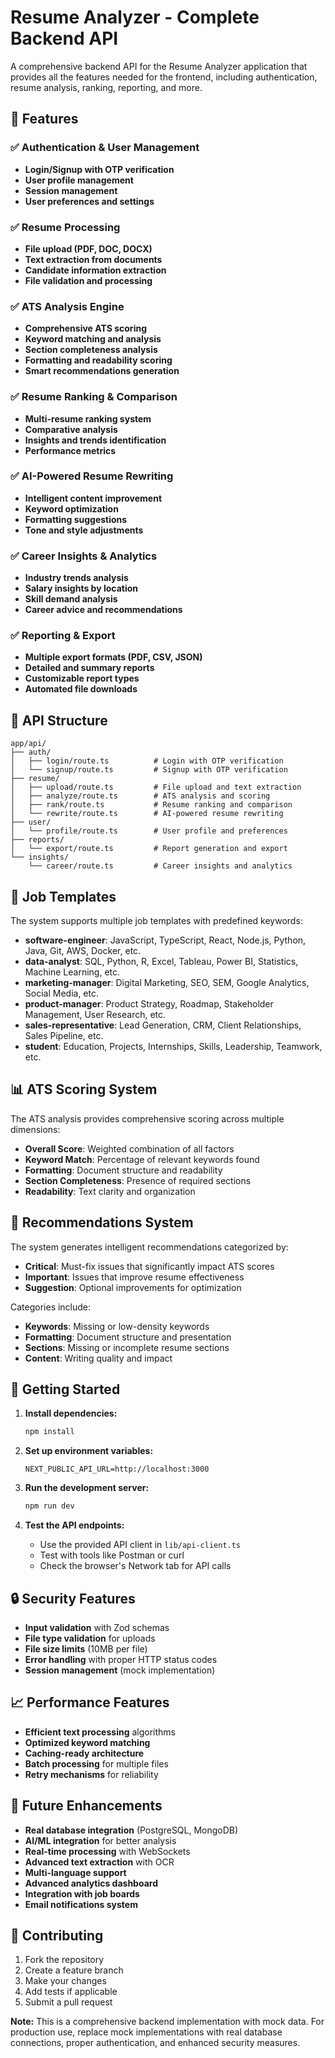 # Resume Analyzer - Complete Backend API

A comprehensive backend API for the Resume Analyzer application that provides all the features needed for the frontend, including authentication, resume analysis, ranking, reporting, and more.

## 🚀 Features

### ✅ Authentication & User Management
- **Login/Signup with OTP verification**
- **User profile management**
- **Session management**
- **User preferences and settings**

### ✅ Resume Processing
- **File upload (PDF, DOC, DOCX)**
- **Text extraction from documents**
- **Candidate information extraction**
- **File validation and processing**

### ✅ ATS Analysis Engine
- **Comprehensive ATS scoring**
- **Keyword matching and analysis**
- **Section completeness analysis**
- **Formatting and readability scoring**
- **Smart recommendations generation**

### ✅ Resume Ranking & Comparison
- **Multi-resume ranking system**
- **Comparative analysis**
- **Insights and trends identification**
- **Performance metrics**

### ✅ AI-Powered Resume Rewriting
- **Intelligent content improvement**
- **Keyword optimization**
- **Formatting suggestions**
- **Tone and style adjustments**

### ✅ Career Insights & Analytics
- **Industry trends analysis**
- **Salary insights by location**
- **Skill demand analysis**
- **Career advice and recommendations**

### ✅ Reporting & Export
- **Multiple export formats (PDF, CSV, JSON)**
- **Detailed and summary reports**
- **Customizable report types**
- **Automated file downloads**

## 📁 API Structure

```
app/api/
├── auth/
│   ├── login/route.ts          # Login with OTP verification
│   └── signup/route.ts         # Signup with OTP verification
├── resume/
│   ├── upload/route.ts         # File upload and text extraction
│   ├── analyze/route.ts        # ATS analysis and scoring
│   ├── rank/route.ts           # Resume ranking and comparison
│   └── rewrite/route.ts        # AI-powered resume rewriting
├── user/
│   └── profile/route.ts        # User profile and preferences
├── reports/
│   └── export/route.ts         # Report generation and export
└── insights/
    └── career/route.ts         # Career insights and analytics
```


## 🔧 Job Templates

The system supports multiple job templates with predefined keywords:

- **software-engineer**: JavaScript, TypeScript, React, Node.js, Python, Java, Git, AWS, Docker, etc.
- **data-analyst**: SQL, Python, R, Excel, Tableau, Power BI, Statistics, Machine Learning, etc.
- **marketing-manager**: Digital Marketing, SEO, SEM, Google Analytics, Social Media, etc.
- **product-manager**: Product Strategy, Roadmap, Stakeholder Management, User Research, etc.
- **sales-representative**: Lead Generation, CRM, Client Relationships, Sales Pipeline, etc.
- **student**: Education, Projects, Internships, Skills, Leadership, Teamwork, etc.

## 📊 ATS Scoring System

The ATS analysis provides comprehensive scoring across multiple dimensions:

- **Overall Score**: Weighted combination of all factors
- **Keyword Match**: Percentage of relevant keywords found
- **Formatting**: Document structure and readability
- **Section Completeness**: Presence of required sections
- **Readability**: Text clarity and organization

## 🎯 Recommendations System

The system generates intelligent recommendations categorized by:

- **Critical**: Must-fix issues that significantly impact ATS scores
- **Important**: Issues that improve resume effectiveness
- **Suggestion**: Optional improvements for optimization

Categories include:
- **Keywords**: Missing or low-density keywords
- **Formatting**: Document structure and presentation
- **Sections**: Missing or incomplete resume sections
- **Content**: Writing quality and impact

## 🚀 Getting Started

1. **Install dependencies:**
   ```bash
   npm install
   ```

2. **Set up environment variables:**
   ```env
   NEXT_PUBLIC_API_URL=http://localhost:3000
   ```

3. **Run the development server:**
   ```bash
   npm run dev
   ```

4. **Test the API endpoints:**
   - Use the provided API client in `lib/api-client.ts`
   - Test with tools like Postman or curl
   - Check the browser's Network tab for API calls

## 🔒 Security Features

- **Input validation** with Zod schemas
- **File type validation** for uploads
- **File size limits** (10MB per file)
- **Error handling** with proper HTTP status codes
- **Session management** (mock implementation)

## 📈 Performance Features

- **Efficient text processing** algorithms
- **Optimized keyword matching**
- **Caching-ready architecture**
- **Batch processing** for multiple files
- **Retry mechanisms** for reliability

## 🔮 Future Enhancements

- **Real database integration** (PostgreSQL, MongoDB)
- **AI/ML integration** for better analysis
- **Real-time processing** with WebSockets
- **Advanced text extraction** with OCR
- **Multi-language support**
- **Advanced analytics dashboard**
- **Integration with job boards**
- **Email notifications system**

## 🤝 Contributing

1. Fork the repository
2. Create a feature branch
3. Make your changes
4. Add tests if applicable
5. Submit a pull request



**Note:** This is a comprehensive backend implementation with mock data. For production use, replace mock implementations with real database connections, proper authentication, and enhanced security measures.
